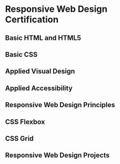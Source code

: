# Responsive Web Design Certification 

## Basic HTML and HTML5 

## Basic CSS

## Applied Visual Design 

## Applied Accessibility 

## Responsive Web Design Principles 

## CSS Flexbox 

## CSS Grid 

## Responsive Web Design Projects 

